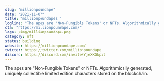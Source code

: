 ```yaml
---
slug: "millionpoundape"
date: "2021-11-07"
title: "millionpoundapes "
logline: "The apes are 'Non-Fungible Tokens' or NFTs. Algorithmically generated, uniquely collectible limited edition characters stored on the blockchain."
cta: "https://millionpoundape.com/"
logo: /img/millionpoundape.png
category: nft
status: building
website: https://millionpoundape.com/
twitter: https://twitter.com/millionpoundape
discord: https://discord.com/invite/YjeXKGkpxt
---
```


The apes are "Non-Fungible Tokens" or NFTs. Algorithmically generated, uniquely collectible limited edition characters stored on the blockchain.
